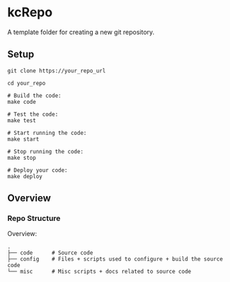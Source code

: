 # kcRepo

A template folder for creating a new git repository.

## Setup

```shell
git clone https://your_repo_url

cd your_repo

# Build the code:
make code

# Test the code:
make test

# Start running the code:
make start

# Stop running the code:
make stop

# Deploy your code:
make deploy
```

## Overview

### Repo Structure

Overview:
```shell
.
├── code      # Source code
├── config    # Files + scripts used to configure + build the source code
└── misc      # Misc scripts + docs related to source code
```


